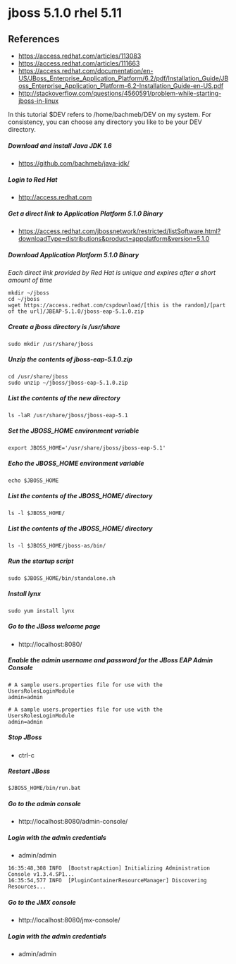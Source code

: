 # jboss 5.1.0 rhel 5.11

## References
* https://access.redhat.com/articles/113083
* https://access.redhat.com/articles/111663
* https://access.redhat.com/documentation/en-US/JBoss_Enterprise_Application_Platform/6.2/pdf/Installation_Guide/JBoss_Enterprise_Application_Platform-6.2-Installation_Guide-en-US.pdf
* http://stackoverflow.com/questions/4560591/problem-while-starting-jboss-in-linux

In this tutorial $DEV refers to /home/bachmeb/DEV on my system. For consistency, you can choose any directory you like to be your DEV directory. 

##### Download and install Java JDK 1.6
* https://github.com/bachmeb/java-jdk/

##### Login to Red Hat
* http://access.redhat.com

##### Get a direct link to Application Platform 5.1.0 Binary
* https://access.redhat.com/jbossnetwork/restricted/listSoftware.html?downloadType=distributions&product=appplatform&version=5.1.0

##### Download Application Platform 5.1.0 Binary
*Each direct link provided by Red Hat is unique and expires after a short amount of time*
```
mkdir ~/jboss
cd ~/jboss
wget https://access.redhat.com/cspdownload/[this is the random]/[part of the url]/JBEAP-5.1.0/jboss-eap-5.1.0.zip
```

##### Create a jboss directory is /usr/share
```
sudo mkdir /usr/share/jboss
```

##### Unzip the contents of jboss-eap-5.1.0.zip
```
cd /usr/share/jboss
sudo unzip ~/jboss/jboss-eap-5.1.0.zip
```

##### List the contents of the new directory
```
ls -laR /usr/share/jboss/jboss-eap-5.1
```
##### Set the JBOSS_HOME environment variable
```
export JBOSS_HOME='/usr/share/jboss/jboss-eap-5.1'
```

##### Echo the JBOSS_HOME environment variable
```
echo $JBOSS_HOME
```

##### List the contents of the JBOSS_HOME/ directory
```
ls -l $JBOSS_HOME/
```
##### List the contents of the JBOSS_HOME/ directory
```
ls -l $JBOSS_HOME/jboss-as/bin/
```

##### Run the startup script
```
sudo $JBOSS_HOME/bin/standalone.sh
```

##### Install lynx
```
sudo yum install lynx
```

##### Go to the JBoss welcome page
* http://localhost:8080/

##### Enable the admin username and password for the JBoss EAP Admin Console
```
# A sample users.properties file for use with the UsersRolesLoginModule
admin=admin
```

```
# A sample users.properties file for use with the UsersRolesLoginModule
admin=admin
```

##### Stop JBoss
* ctrl-c

##### Restart JBoss
```
$JBOSS_HOME/bin/run.bat
```

##### Go to the admin console
* http://localhost:8080/admin-console/

##### Login with the admin credentials
* admin/admin

```
16:35:48,308 INFO  [BootstrapAction] Initializing Administration Console v1.3.4.SP1...
16:35:54,577 INFO  [PluginContainerResourceManager] Discovering Resources...
```

##### Go to the JMX console
* http://localhost:8080/jmx-console/

##### Login with the admin credentials
* admin/admin
